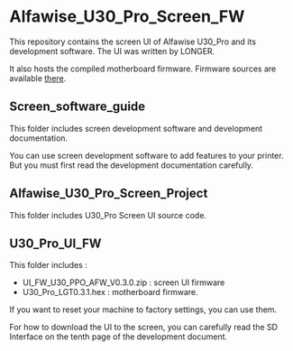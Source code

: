 # Alfawise_U30_Pro_Screen_FW

This repository contains the screen UI of Alfawise U30_Pro and its development software. The UI was written by LONGER.

It also hosts the compiled motherboard firmware. Firmware sources are available [there](https://github.com/LONGER3D/Marlin1.1.9_LGT0.3.x_Alfawise_Ux0Pro).

## Screen_software_guide

This folder includes screen development software and development documentation.

You can use screen development software to add features to your printer. But you must first read the development documentation carefully.

## Alfawise_U30_Pro_Screen_Project

This folder includes U30_Pro Screen UI source code. 

## U30_Pro_UI_FW

This folder includes :

- UI_FW_U30_PPO_AFW_V0.3.0.zip : screen UI firmware
- U30_Pro_LGT0.3.1.hex : motherboard firmware.

If you want to reset your machine to factory settings, you can use them.

For how to download the UI to the screen, you can carefully read the SD Interface on the tenth page of the development document.




